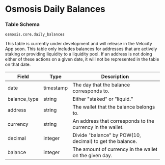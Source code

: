 # Osmosis Daily Balances

### Table Schema

`osmosis.core.daily_balances`

This table is currently under development and will release in the Velocity App soon. This table only includes balances for addresses that are actively staking or providing liquidity to a liquidity pool. If an address is not doing either of these actions on a given date, it will not be represented in the table on that date.&#x20;

| Field         | Type      | Description                                                |
| ------------- | --------- | ---------------------------------------------------------- |
| date          | timestamp | The day that the balance corresponds to.                   |
| balance\_type | string    | Either "staked" or "liquid."                               |
| address       | string    | The wallet that the balance belongs to.                    |
| currency      | string    | An address that corresponds to the currency in the wallet. |
| decimal       | integer   | Divide "balance" by POW(10, decimal) to get the balance.   |
| balance       | integer   | The amount of currency in the wallet on the given day.     |
